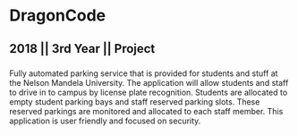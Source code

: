# DragonCode
## 2018 || 3rd Year || Project
###
Fully automated parking service that is provided for students and stuff at the Nelson Mandela University.
The application will allow students and staff to drive in to campus by license plate recognition.
Students are allocated to empty student parking bays and staff reserved parking slots.
These reserved parkings are monitored and allocated to each staff member.
This application is user friendly and focused on security.
